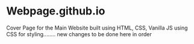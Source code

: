 # Webpage.github.io


Cover Page for the Main Website built using HTML, CSS, Vanilla JS using CSS for styling........
new changes to be done here in order
